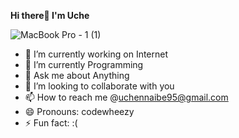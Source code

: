 <strong>Hi there👋 I'm Uche</strong>

![MacBook Pro - 1 (1)](https://user-images.githubusercontent.com/71810923/140911925-59abdac9-92ee-4d29-97db-8bb26897985e.png)


- 🔭 I’m currently working on Internet
- 🌱 I’m currently Programming 
- 💬 Ask me about Anything
- 👯 I’m looking to collaborate with you
- 📫 How to reach me @uchennaibe95@gmail.com
- 😄 Pronouns: codewheezy
- ⚡ Fun fact: :(



